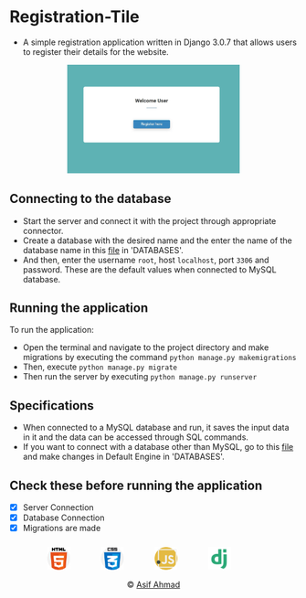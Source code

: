 # Registration-Tile 

* A simple registration application written in Django 3.0.7 that allows users to register their details for the website.

<p align="center">
  <img src="https://github.com/apexx77/Registration-Tile/blob/master/reg1.jpg" width="60%" title="Welcome User">
</p>

## Connecting to the database

* Start the server and connect it with the project through appropriate connector.
* Create a database with the desired name and the enter the name of the database name in this [file](https://github.com/apexx77/Registration-Tile/blob/master/django_project/settings.py) in 'DATABASES'.
* And then, enter the username `root`, host `localhost`, port `3306` and password. These are the default values when connected to MySQL database.

## Running the application

To run the application:
* Open the terminal and navigate to the project directory and make migrations by executing the command `python manage.py makemigrations`
* Then, execute `python manage.py migrate`
* Then run the server by executing `python manage.py runserver`

## Specifications

* When connected to a MySQL database and run, it saves the input data in it and the data can be accessed through SQL commands.
* If you want to connect with a database other than MySQL, go to this [file](https://github.com/apexx77/Registration-Tile/blob/master/django_project/settings.py) and make changes in Default Engine in 'DATABASES'.

 ## Check these before running the application
 
* [x] Server Connection
* [x] Database Connection
* [x] Migrations are made

<div align="center" style="padding-top:10px;">

<img src="https://github.com/apexx77/Registration-Tile/blob/master/img/html-5.png" width=40px style="padding-right:50px;">

<img src="https://github.com/apexx77/Registration-Tile/blob/master/img/css.png" width=40px style="padding-right:50px;">

<img src="https://github.com/apexx77/Registration-Tile/blob/master/img/javascript.png" width=40px style="padding-right:50px;">

<img src="https://github.com/apexx77/Registration-Tile/blob/master/img/django.png" width=40px style="padding-right:50px;">

</div>
 
<p align="center">&copy; <a href="https://github.com/apexx77">Asif Ahmad</a></p>

